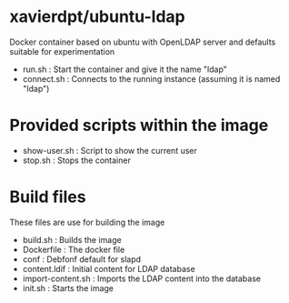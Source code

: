 # xavierdpt/ubuntu-ldap
Docker container based on ubuntu with OpenLDAP server and defaults suitable for experimentation

* run.sh : Start the container and give it the name "ldap"
* connect.sh : Connects to the running instance (assuming it is named "ldap")

# Provided scripts within the image
* show-user.sh : Script to show the current user
* stop.sh : Stops the container

# Build files

These files are use for building the image
* build.sh : Builds the image
* Dockerfile : The docker file
* conf : Debfonf default for slapd
* content.ldif : Initial content for LDAP database
* import-content.sh : Imports the LDAP content into the database 
* init.sh : Starts the image
